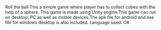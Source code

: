 Roll the ball
This a simple game where player has to collect cubes with the help of a sphere. This game is made using Unity engine.This game can run on desktop, PC as well as mobile devices.The apk file for android and exe file for windows desktop is also included.
Language used: C#
